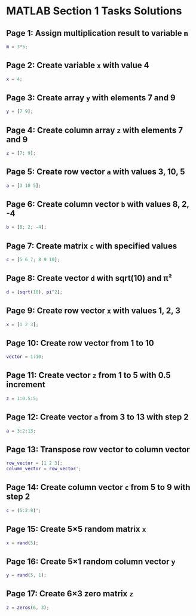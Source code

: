 # MATLAB Section 1 Tasks Solutions

## Page 1: Assign multiplication result to variable `m`
```matlab
m = 3*5;
```

## Page 2: Create variable `x` with value 4
```matlab
x = 4;
```

## Page 3: Create array `y` with elements 7 and 9
```matlab
y = [7 9];
```

## Page 4: Create column array `z` with elements 7 and 9
```matlab
z = [7; 9];
```

## Page 5: Create row vector `a` with values 3, 10, 5
```matlab
a = [3 10 5];
```

## Page 6: Create column vector `b` with values 8, 2, -4
```matlab
b = [8; 2; -4];
```

## Page 7: Create matrix `c` with specified values
```matlab
c = [5 6 7; 8 9 10];
```

## Page 8: Create vector `d` with sqrt(10) and π²
```matlab
d = [sqrt(10), pi^2];
```

## Page 9: Create row vector `x` with values 1, 2, 3
```matlab
x = [1 2 3];
```

## Page 10: Create row vector from 1 to 10
```matlab
vector = 1:10;
```

## Page 11: Create vector `z` from 1 to 5 with 0.5 increment
```matlab
z = 1:0.5:5;
```

## Page 12: Create vector `a` from 3 to 13 with step 2
```matlab
a = 3:2:13;
```

## Page 13: Transpose row vector to column vector
```matlab
row_vector = [1 2 3];
column_vector = row_vector';
```

## Page 14: Create column vector `c` from 5 to 9 with step 2
```matlab
c = (5:2:9)';
```

## Page 15: Create 5×5 random matrix `x`
```matlab
x = rand(5);
```

## Page 16: Create 5×1 random column vector `y`
```matlab
y = rand(5, 1);
```

## Page 17: Create 6×3 zero matrix `z`
```matlab
z = zeros(6, 3);
```
